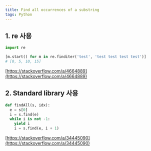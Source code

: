 ```yaml
---
title: Find all occurrences of a substring
tags: Python
---
```


<!--more-->

## 1. re 사용

```python
import re

[m.start() for m in re.finditer('test', 'test test test test')]
# [0, 5, 10, 15]
```

[https://stackoverflow.com/a/4664889](https://stackoverflow.com/a/4664889)


## 2. Standard library 사용

```python
def findAll(s, idx):
  e = s[0]
  i = s.find(e)
  while i is not -1:
    yield i
    i = s.find(e, i + 1)
```

[https://stackoverflow.com/a/34445090](https://stackoverflow.com/a/34445090)
